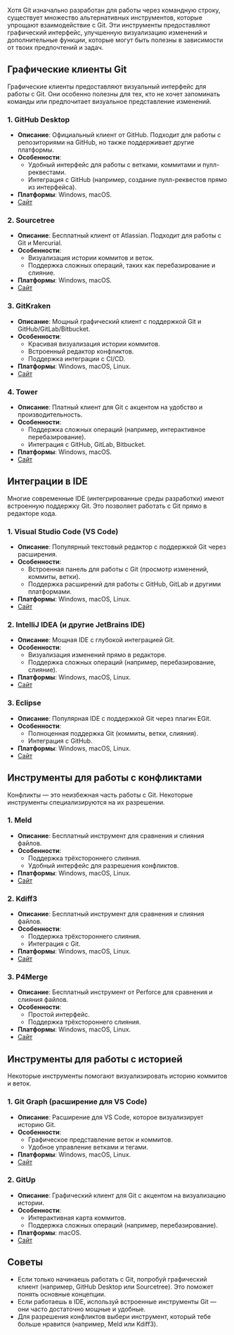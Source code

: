 Хотя Git изначально разработан для работы через командную строку, существует множество альтернативных инструментов, которые упрощают взаимодействие с Git. Эти инструменты предоставляют графический интерфейс, улучшенную визуализацию изменений и дополнительные функции, которые могут быть полезны в зависимости от твоих предпочтений и задач.

## Графические клиенты Git

Графические клиенты предоставляют визуальный интерфейс для работы с Git. Они особенно полезны для тех, кто не хочет запоминать команды или предпочитает визуальное представление изменений.

### 1. GitHub Desktop
   - **Описание**: Официальный клиент от GitHub. Подходит для работы с репозиториями на GitHub, но также поддерживает другие платформы.
   - **Особенности**:
     - Удобный интерфейс для работы с ветками, коммитами и пулл-реквестами.
     - Интеграция с GitHub (например, создание пулл-реквестов прямо из интерфейса).
   - **Платформы**: Windows, macOS.
   - [Сайт](https://desktop.github.com/)

### 2. Sourcetree
   - **Описание**: Бесплатный клиент от Atlassian. Подходит для работы с Git и Mercurial.
   - **Особенности**:
     - Визуализация истории коммитов и веток.
     - Поддержка сложных операций, таких как перебазирование и слияние.
   - **Платформы**: Windows, macOS.
   - [Сайт](https://www.sourcetreeapp.com/)

### 3. GitKraken
   - **Описание**: Мощный графический клиент с поддержкой Git и GitHub/GitLab/Bitbucket.
   - **Особенности**:
     - Красивая визуализация истории коммитов.
     - Встроенный редактор конфликтов.
     - Поддержка интеграции с CI/CD.
   - **Платформы**: Windows, macOS, Linux.
   - [Сайт](https://www.gitkraken.com/)

### 4. Tower
   - **Описание**: Платный клиент для Git с акцентом на удобство и производительность.
   - **Особенности**:
     - Поддержка сложных операций (например, интерактивное перебазирование).
     - Интеграция с GitHub, GitLab, Bitbucket.
   - **Платформы**: Windows, macOS.
   - [Сайт](https://www.git-tower.com/)

## Интеграции в IDE

Многие современные IDE (интегрированные среды разработки) имеют встроенную поддержку Git. Это позволяет работать с Git прямо в редакторе кода.

### 1. Visual Studio Code (VS Code)
   - **Описание**: Популярный текстовый редактор с поддержкой Git через расширения.
   - **Особенности**:
     - Встроенная панель для работы с Git (просмотр изменений, коммиты, ветки).
     - Поддержка расширений для работы с GitHub, GitLab и другими платформами.
   - **Платформы**: Windows, macOS, Linux.
   - [Сайт](https://code.visualstudio.com/)

### 2. IntelliJ IDEA (и другие JetBrains IDE)
   - **Описание**: Мощная IDE с глубокой интеграцией Git.
   - **Особенности**:
     - Визуализация изменений прямо в редакторе.
     - Поддержка сложных операций (например, перебазирование, слияние).
   - **Платформы**: Windows, macOS, Linux.
   - [Сайт](https://www.jetbrains.com/idea/)

### 3. Eclipse
   - **Описание**: Популярная IDE с поддержкой Git через плагин EGit.
   - **Особенности**:
     - Полноценная поддержка Git (коммиты, ветки, слияния).
     - Интеграция с GitHub.
   - **Платформы**: Windows, macOS, Linux.
   - [Сайт](https://www.eclipse.org/egit/)

## Инструменты для работы с конфликтами

Конфликты — это неизбежная часть работы с Git. Некоторые инструменты специализируются на их разрешении.

### 1. Meld
   - **Описание**: Бесплатный инструмент для сравнения и слияния файлов.
   - **Особенности**:
     - Поддержка трёхстороннего слияния.
     - Удобный интерфейс для разрешения конфликтов.
   - **Платформы**: Windows, macOS, Linux.
   - [Сайт](https://meldmerge.org/)

### 2. Kdiff3
   - **Описание**: Бесплатный инструмент для сравнения и слияния файлов.
   - **Особенности**:
     - Поддержка трёхстороннего слияния.
     - Интеграция с Git.
   - **Платформы**: Windows, macOS, Linux.
   - [Сайт](https://kdiff3.sourceforge.io/)

### 3. P4Merge
   - **Описание**: Бесплатный инструмент от Perforce для сравнения и слияния файлов.
   - **Особенности**:
     - Простой интерфейс.
     - Поддержка трёхстороннего слияния.
   - **Платформы**: Windows, macOS, Linux.
   - [Сайт](https://www.perforce.com/products/helix-core-apps/merge-diff-tool-p4merge)

## Инструменты для работы с историей

Некоторые инструменты помогают визуализировать историю коммитов и веток.

### 1. Git Graph (расширение для VS Code)
   - **Описание**: Расширение для VS Code, которое визуализирует историю Git.
   - **Особенности**:
     - Графическое представление веток и коммитов.
     - Удобное управление ветками и тегами.
   - **Платформы**: Windows, macOS, Linux.
   - [Сайт](https://marketplace.visualstudio.com/items?itemName=mhutchie.git-graph)

### 2. GitUp
   - **Описание**: Графический клиент для Git с акцентом на визуализацию истории.
   - **Особенности**:
     - Интерактивная карта коммитов.
     - Поддержка сложных операций (например, перебазирование).
   - **Платформы**: macOS.
   - [Сайт](https://gitup.co/)

## Советы
- Если только начинаешь работать с Git, попробуй графический клиент (например, GitHub Desktop или Sourcetree). Это поможет понять основные концепции.
- Если работаешь в IDE, используй встроенные инструменты Git — они часто достаточно мощные и удобные.
- Для разрешения конфликтов выбери инструмент, который тебе больше нравится (например, Meld или Kdiff3).